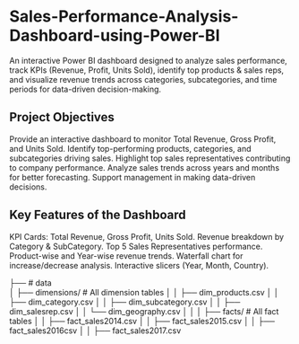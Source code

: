 # Sales-Performance-Analysis-Dashboard-using-Power-BI
An interactive Power BI dashboard designed to analyze sales performance, track KPIs (Revenue, Profit, Units Sold), identify top products &amp; sales reps, and visualize revenue trends across categories, subcategories, and time periods for data-driven decision-making.

## Project Objectives
Provide an interactive dashboard to monitor Total Revenue, Gross Profit, and Units Sold.
Identify top-performing products, categories, and subcategories driving sales.
Highlight top sales representatives contributing to company performance.
Analyze sales trends across years and months for better forecasting.
Support management in making data-driven decisions.

## Key Features of the Dashboard
 KPI Cards: Total Revenue, Gross Profit, Units Sold.
 Revenue breakdown by Category & SubCategory.
 Top 5 Sales Representatives performance.
 Product-wise and Year-wise revenue trends.
 Waterfall chart for increase/decrease analysis.
 Interactive slicers (Year, Month, Country).

├── # data                     
│   ├── dimensions/              # All dimension tables
│   │   ├── dim_products.csv
│   │   ├── dim_category.csv
│   │   ├── dim_subcategory.csv
│   │   ├── dim_salesrep.csv
│   │   └── dim_geography.csv
│   │
│   ├── facts/                   # All fact tables
│   │   ├── fact_sales2014.csv
│   │   ├── fact_sales2015.csv
│   │   ├── fact_sales2016csv
│   │   ├── fact_sales2017.csv
